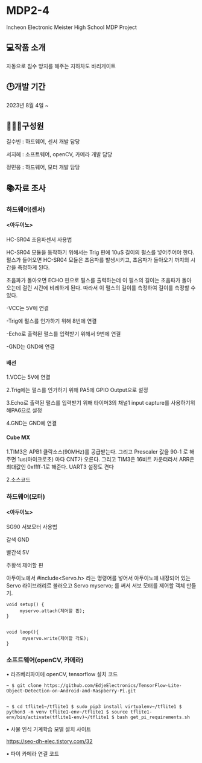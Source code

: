 # MDP2-4

Incheon Electronic Meister High School MDP Project

## 💻작품 소개

자동으로 침수 방지를 해주는 지하차도 바리게이트

## 🕑개발 기간

2023년 8월 4일 ~

## 👩‍👦‍👦구성원

길수빈 : 하드웨어, 센서 개발 담당

서지혜 : 소프트웨어, openCV, 카메라 개발 담당

정민웅 : 하드웨어, 모터 개발 담당

## 📚자료 조사

### 하드웨어(센서)    

#### <아두이노>
HC-SR04 초음파센서 사용법


HC-SR04 모듈을 동작하기 위해서는 Trig 핀에 10uS 길이의 펄스를 넣어주어야 한다. 펄스가 들어오면 HC-SR04 모듈은 초음파를 발생시키고, 초음파가 돌아오기 까지의 시간을 측정하게 된다.


초음파가 돌아오면 ECHO 핀으로 펄스를 출력하는데 이 펄스의 길이는 초음파가 돌아오는데 걸린 시간에 비레하게 된다. 따라서 이 펄스의 길이를 측정하여 길이를 측정할 수 있다.


-VCC는 5V에 연결


-Trig에 펄스를 인가하기 위해 8번에 연결


-Echo로 출력된 펄스를 입력받기 위해서 9번에 연결


-GND는 GND에 연결

### <stm32 >

#### 배선

1.VCC는 5V에 연결


2.Trig에는 펄스를 인가하기 위해 PA5에 GPIO Output으로 설정	


3.Echo로 출력된 펄스를 입력받기 위해 타이머3의 채널1 input capture를 사용하기위해PA6으로 설정


4.GND는 GND에 연결

#### Cube MX

1.TIM3은 APB1 클락소스(90MHz)를 공급받는다. 그리고 Prescaler 값을 90-1 로 해주면 1us(마이크로초) 마다 CNT가 오른다. 그리고 TIM3은 16비트 카운터라서 ARR은 최대값인 0xffff-1로 해준다. UART3 설정도 켠다


2.소스코드 
  

### 하드웨어(모터)

#### <아두이노>
SG90 서보모터 사용법


갈색 GND


빨간색 5V


주황색 제어할 핀

아두이노에서 #include<Servo.h> 라는 명령어를 넣어서 아두이노에 내장되어 있는 Servo 라이브러리르 불러오고
Servo myservo;  를 써서 서보 모터를 제어할 객체 만들기.

    
    void setup() {
         myservo.attach(제어할 핀);
    }
    

    void loop(){
          myservo.write(제어할 각도);
    }
    

### 소프트웨어(openCV, 카메라)

• 라즈베리파이에 openCV, tensorflow 설치 코드

    
    ~ $ git clone https://github.com/EdjeElectronics/TensorFlow-Lite-Object-Detection-on-Android-and-Raspberry-Pi.git
   

    ~ $ cd tflite1~/tflite1 $ sudo pip3 install virtualenv~/tflite1 $ python3 -m venv tflite1-env~/tflite1 $ source tflite1-env/bin/activate(tflite1-env)~/tflite1 $ bash get_pi_requirements.sh
   
   
• 사물 인식 기계학습 모델 설치 사이트
   
   <https://seo-dh-elec.tistory.com/32>
   
• 파이 카메라 연결 코드












